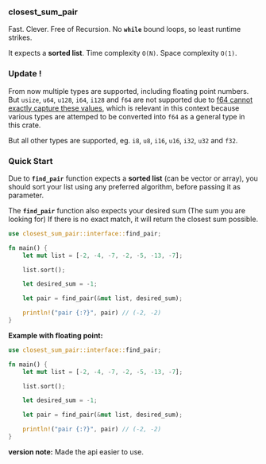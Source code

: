 ### closest_sum_pair

Fast. Clever. Free of Recursion. No **`while`** bound loops, so least runtime strikes.

It expects a **sorted list**. Time complexity `O(N)`. Space complexity `O(1)`.

### Update !

From now multiple types are supported, including floating point numbers. But `usize`, `u64`, `u128`, `i64`, `i128` and `f64` are not supported due to [f64 cannot exactly capture these  values](https://www.reddit.com/r/rust/comments/js1avn/the_trait_stdconvertfromi64_is_not_implemented/gbxbtff/?utm_source=reddit&utm_medium=web2x&context=3), which is relevant in this context because various
types are attemped to be converted into `f64` as a general type in this crate. 

But all other types are supported, eg. `i8`, `u8`, `i16`, `u16`, `i32`, `u32` and `f32`.

### Quick Start

Due to **`find_pair`** function expects a **sorted list** (can be vector or array),
you should sort your list using any preferred algorithm, before passing it as parameter.

The **`find_pair`** function also expects your desired sum (The sum you are looking for)
If there is no exact match, it will return the closest sum possible.

```rust
use closest_sum_pair::interface::find_pair;

fn main() {
    let mut list = [-2, -4, -7, -2, -5, -13, -7];

    list.sort();

    let desired_sum = -1;

    let pair = find_pair(&mut list, desired_sum);

    println!("pair {:?}", pair) // (-2, -2)
}
```

**Example with floating point:**

```rust
use closest_sum_pair::interface::find_pair;

fn main() {
    let mut list = [-2, -4, -7, -2, -5, -13, -7];

    list.sort();

    let desired_sum = -1;

    let pair = find_pair(&mut list, desired_sum);

    println!("pair {:?}", pair) // (-2, -2)
}
```

**version note:** Made the api easier to use.